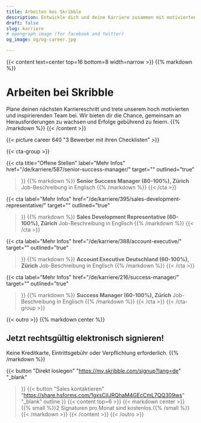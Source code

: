 ```yaml
---
title: Arbeiten bei Skribble
description: Entwickle dich und deine Karriere zusammen mit motivierten und inspirierenden Personen. Wir bieten dir die Chance neue Herausforderungen gemeinsam zu lösen und zu wachsen.
draft: false
slug: karriere
# opengraph image (for facebook and twitter)
og_image: og/og-career.jpg

---
```


{{< content text=center top=16 bottom=8 width=narrow >}}
{{% markdown %}}
# Arbeiten bei Skribble
Plane deinen nächsten Karriereschritt und trete unserem hoch motivierten
und inspirierenden Team bei. Wir bieten dir die Chance, gemeinsam 
an Herausforderungen zu wachsen und Erfolge gebührend zu feiern.
{{% /markdown %}}
{{< /content >}}

{{< picture career 640 "3 Bewerber mit ihren Checklisten" >}}

{{< cta-group >}}

{{< cta
  title="Offene Stellen"
  label="Mehr Infos"
  href="/de/karriere/587/senior-success-manager/"
  target=""
  outlined="true"
>}}
{{% markdown %}}
**Senior Success Manager (80-100%), Zürich**
Job-Beschreibung in Englisch
{{% /markdown %}}
{{< /cta >}}

{{< cta
  label="Mehr Infos"
  href="/de/karriere/395/sales-development-representative/"
  target=""
  outlined="true"
>}}
{{% markdown %}}
**Sales Development Representative (60-100%), Zürich**
Job-Beschreibung in Englisch
{{% /markdown %}}
{{< /cta >}}

{{< cta
  label="Mehr Infos"
  href="/de/karriere/388/account-executive/"
  target=""
  outlined="true"
>}}
{{% markdown %}}
**Account Executive Deutschland (60-100%), Zürich**
Job-Beschreibung in Englisch 
{{% /markdown %}}
{{< /cta >}}

{{< cta
  label="Mehr Infos"
  href="/de/karriere/216/success-manager/"
  target=""
  outlined="true"
>}}
{{% markdown %}}
**Success Manager (60-100%), Zürich**
Job-Beschreibung in Englisch
{{% /markdown %}}
{{< /cta >}}
{{< /cta-group >}}

[//]: # (--------------------------------------------------------------------------------------------------------------)

{{< outro >}}
{{% markdown center %}}
## Jetzt rechtsgültig elektronisch signieren!
Keine Kreditkarte, Eintrittsgebühr oder
Verpflichtung erforderlich.
{{% /markdown %}}

{{< button
  "Direkt loslegen"
  "https://my.skribble.com/signup?lang=de"
  "_blank"
>}}
{{< button
  "Sales kontaktieren"
  "https://share.hsforms.com/1gxsCjIJRQhaM4GEcCmL7QQ309ws"
  "_blank"
  outline
>}}
{{< content top=6 >}}
{{< markdown center >}}
{{% small %}}2 Signaturen pro Monat sind kostenlos.{{% /small %}} 
{{< /markdown >}}
{{< /content >}}
{{< /outro >}}